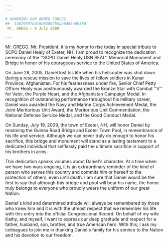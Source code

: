 ```yaml
---
---

# HONORING OUR ARMED FORCES
## `1462959fbd16d8486750ab6465a8938d`
`Mr. GREGG — 9 July 2009`

---
```



Mr. GREGG. Mr. President, it is my honor to rise today in special 
tribute to SCPO Daniel Healy of Exeter, NH. I am proud to recognize the 
dedication ceremony of the ''SCPO Daniel Healy USN SEAL'' Memorial 
Monument and Bridge in honor of his courageous service to the United 
States of America.

On June 28, 2005, Daniel lost his life when his helicopter was shot 
down during a rescue mission to save the lives of fellow soldiers in 
Kunar Province, Afghanistan. For his fearlessness under fire, Senior 
Chief Petty Officer Healy was posthumously awarded the Bronze Star with 
Combat ''V'' for Valor, the Purple Heart, and the Afghanistan Campaign 
Medal. In recognition of outstanding performance throughout his 
military career, Daniel was awarded the Navy and Marine Corps 
Achievement Medal, the Joint Meritorious Unit Award, the Meritorious 
Unit Commendation, the National Defense Service Medal, and the Good 
Conduct Medal.

On Sunday, July 19, 2009, the town of Exeter, NH, will honor Daniel 
by renaming the Guinea Road Bridge and Exeter Town Pool, in remembrance 
of his life and service. Although we can never truly do enough to honor 
his sacrifice, this bridge and monument will stand as a lasting 
testament to a dedicated individual that selflessly paid the ultimate 
sacrifice in support of his brothers in arms.

This dedication speaks volumes about Daniel's character. At a time 
when we have two wars ongoing, it is an extraordinary reminder of the 
kind of person who serves this country and commits him or herself to 
the protection of others, even until death. I am sure that Daniel would 
be the first to say that although this bridge and pool will bear his 
name, the honor truly belongs to everyone who proudly wears the uniform 
of our great Nation.

Daniel's kind and determined attitude will always be remembered by 
those who knew him and it is with the utmost respect that we remember 
his life with this entry into the official Congressional Record. On 
behalf of my wife Kathy, and myself, I want to express our deep 
gratitude and respect for a father, husband, son, brother, and true 
American hero. With this, I ask my colleagues to join me in thanking 
Daniel's family for his service to the Nation and his devotion to our 
freedom.
